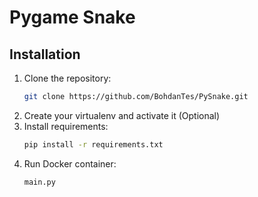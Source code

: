 # Pygame Snake

## Installation

1. Clone the repository:
   ```bash
   git clone https://github.com/BohdanTes/PySnake.git
2. Create your virtualenv and activate it (Optional)
3. Install requirements:
   ```bash
   pip install -r requirements.txt
4. Run Docker container:
   ```bash
   main.py